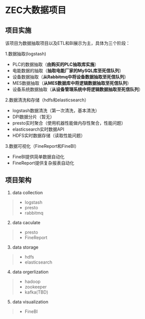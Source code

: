 # ZEC大数据项目

## 项目实施

该项目为数据抽取项目以及ETL和BI展示为主，具体为三个阶段：

1.数据抽取(logstash)
- PLC的数据抽取（**由购买的PLC抽取库实施**）
- 电能数据的抽取（**抽取电能厂家的MySQL库至死信队列**）
- 设备数据抽取（**从Rabbitmq中将设备数据抽取至死信队列**）
- MES数据抽取（**从MES数据库中将逻辑数据抽取至死信队列**）
- 设备系统数据抽取（**从设备管理系统中将逻辑数据抽取至死信队列**）

2.数据清洗和存储（hdfs和elasticsearch）
- logstash数据清洗（第一次清洗，基本清洗）
- DPI数据分片（暂无）
- presto实时聚合（使用机器性能做内存性聚合，性能问题）
- elasticsearch实时数据API
- HDFS实时数据存储（读取性能问题）

3.数据可视化（FineReport和FineBI）
- FineBI提供简单数据自动化
- FineReport提供复杂报表自动化

## 项目架构
1. data collection
> - logstash
> - presto
> - rabbitmq

2. data caculate
> - presto
> - FineReport

3. data storage
> - hdfs
> - elasticsearch

4. data orgerlization
> - hadoop
> - zookeeper
> - kafka(TBD)

5. data visualization
> - FineBI
